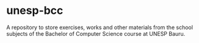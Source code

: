 # unesp-bcc
A repository to store exercises, works and other materials from the school subjects of the Bachelor of Computer Science course at UNESP Bauru.
